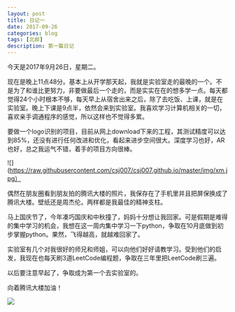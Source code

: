 ```yaml
---
layout: post
title: 日记一
date: 2017-09-26
categories: blog
tags: [北邮]
description: 第一篇日记
---
```


今天是2017年9月26日，星期二。

现在是晚上11点48分。基本上从开学那天起，我就是实验室走的最晚的一个。不是为了和谁比更努力，非要做最后一个走的，而是实实在在的想多学一点。每天都觉得24个小时根本不够，每天早上从宿舍出来之后，除了去吃饭、上课，就是在实验室。晚上下课是9点半，依然会来到实验室。我喜欢学习计算机相关的一切，喜欢亲手调通程序的感觉，所以这样也不觉得多累。

要做一个logo识别的项目，目前从网上download下来的工程，其测试精度可以达到85%，还没有进行任何改进和优化，看起来进步空间很大。深度学习也好，AR也好，总之我运气不错，着手的项目方向很棒。

![](https://raw.githubusercontent.com/csj007/csj007.github.io/master/img/xm.jpg）

偶然在朋友圈看到朋友拍的腾讯大楼的照片，我保存在了手机里并且把屏保换成了腾讯大楼。壁纸还是周杰伦。两样都是我最佳的精神支柱。

马上国庆节了，今年凑巧国庆和中秋撞了，妈妈十分想让我回家。可是假期是难得的集中学习的机会，我想在这一周内集中学习一下python，争取在10月底做到初步掌握python。果然，飞得越高，就越难回家了。

实验室有几个对我很好的师兄和师姐，可以向他们好好请教学习。受到他们的启发，我现在也每天刷3道LeetCode编程题，争取在三年里把LeetCode刷三遍。


以后要注意早起了，争取成为第一个去实验室的。

向着腾讯大楼加油！

![](https://raw.githubusercontent.com/csj007/csj007.github.io/master/img/txdl.jpg)





